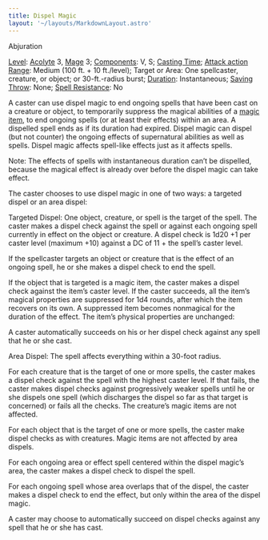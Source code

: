 ```yaml
---
title: Dispel Magic
layout: '~/layouts/MarkdownLayout.astro'
---
```

Abjuration

[Level](/modern.d20.srd/fx/level):
[Acolyte](/modern.d20.srd/classes/advanced/acolyte) 3,
[Mage](/modern.d20.srd/classes/advanced/mage) 3;
[Components](/modern.d20.srd/fx/components): V, S; [Casting Time](/modern.d20.srd/fx/casting.time); [Attack action](/modern.d20.srd/combat/attack.actions)
[Range](/modern.d20.srd/fx/range): Medium (100 ft. + 10 ft./level); Target or
Area: One spellcaster, creature, or object; or 30-ft.-radius burst;
[Duration](/modern.d20.srd/fx/duration): Instantaneous; [Saving Throw](/modern.d20.srd/basics/saving.throws): None; [Spell Resistance](/modern.d20.srd/special.abilities/spell.resistance): No

A caster can use dispel magic to end ongoing spells that have been cast on a
creature or object, to temporarily suppress the magical abilities of a [magic item](/modern.d20.srd/fx.items), to end ongoing spells (or at least their
effects) within an area. A dispelled spell ends as if its duration had
expired. Dispel magic can dispel (but not counter) the ongoing effects of
supernatural abilities as well as spells. Dispel magic affects spell-like
effects just as it affects spells.

Note: The effects of spells with instantaneous duration can’t be dispelled,
because the magical effect is already over before the dispel magic can take
effect.

The caster chooses to use dispel magic in one of two ways: a targeted dispel
or an area dispel:

Targeted Dispel: One object, creature, or spell is the target of the spell.
The caster makes a dispel check against the spell or against each ongoing
spell currently in effect on the object or creature. A dispel check is 1d20 +1
per caster level (maximum +10) against a DC of 11 + the spell’s caster level.

If the spellcaster targets an object or creature that is the effect of an
ongoing spell, he or she makes a dispel check to end the spell.

If the object that is targeted is a magic item, the caster makes a dispel
check against the item’s caster level. If the caster succeeds, all the item’s
magical properties are suppressed for 1d4 rounds, after which the item
recovers on its own. A suppressed item becomes nonmagical for the duration of
the effect. The item’s physical properties are unchanged:

A caster automatically succeeds on his or her dispel check against any spell
that he or she cast.

Area Dispel: The spell affects everything within a 30-foot radius.

For each creature that is the target of one or more spells, the caster makes a
dispel check against the spell with the highest caster level. If that fails,
the caster makes dispel checks against progressively weaker spells until he or
she dispels one spell (which discharges the dispel so far as that target is
concerned) or fails all the checks. The creature’s magic items are not
affected.

For each object that is the target of one or more spells, the caster make
dispel checks as with creatures. Magic items are not affected by area dispels.

For each ongoing area or effect spell centered within the dispel magic’s area,
the caster makes a dispel check to dispel the spell.

For each ongoing spell whose area overlaps that of the dispel, the caster
makes a dispel check to end the effect, but only within the area of the dispel
magic.

A caster may choose to automatically succeed on dispel checks against any
spell that he or she has cast.

